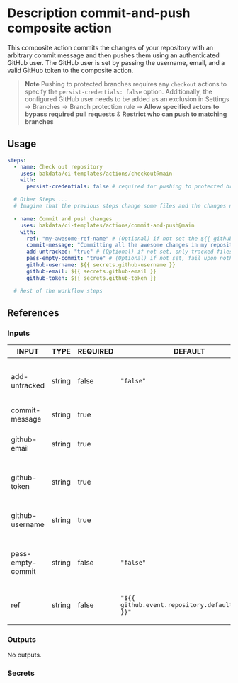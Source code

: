 # Description commit-and-push composite action

This composite action commits the changes of your repository with an arbitrary commit message and then pushes them using an authenticated GitHub user. The GitHub user is set by passing the username, email, and a valid GitHub token to the composite action.

> **Note**
> Pushing to protected branches requires any `checkout` actions to specify the `persist-credentials: false` option. Additionally, the configured GitHub user needs to be added as an exclusion in Settings → Branches → Branch protection rule → **Allow specified actors to bypass required pull requests** & **Restrict who can push to matching branches**

## Usage

```yaml
steps:
  - name: Check out repository
    uses: bakdata/ci-templates/actions/checkout@main
    with:
      persist-credentials: false # required for pushing to protected branch later

  # Other Steps ...
  # Imagine that the previous steps change some files and the changes need to be committed

  - name: Commit and push changes
    uses: bakdata/ci-templates/actions/commit-and-push@main
    with:
      ref: "my-awesome-ref-name" # (Optional) if not set the ${{ github.event.repository.default_branch }} will fill the value
      commit-message: "Committing all the awesome changes in my repository!"
      add-untracked: "true" # (Optional) if not set, only tracked files will be committed
      pass-empty-commit: "true" # (Optional) if not set, fail upon nothing to commit
      github-username: ${{ secrets.github-username }}
      github-email: ${{ secrets.github-email }}
      github-token: ${{ secrets.github-token }}

  # Rest of the workflow steps
```

## References

### Inputs

<!-- AUTO-DOC-INPUT:START - Do not remove or modify this section -->

| INPUT             | TYPE   | REQUIRED | DEFAULT                                           | DESCRIPTION                                         |
| ----------------- | ------ | -------- | ------------------------------------------------- | --------------------------------------------------- |
| add-untracked     | string | false    | `"false"`                                         | Whether to add untracked files to commit.           |
| commit-message    | string | true     |                                                   | The commit message.                                 |
| github-email      | string | true     |                                                   | The GitHub email for committing the changes.        |
| github-token      | string | true     |                                                   | The GitHub token for committing the changes.        |
| github-username   | string | true     |                                                   | The GitHub username for committing the changes.     |
| pass-empty-commit | string | false    | `"false"`                                         | Whether to exit with code 0 when nothing to commit. |
| ref               | string | false    | `"${{ github.event.repository.default_branch }}"` | The ref name to commit and push the files on.       |

<!-- AUTO-DOC-INPUT:END -->

### Outputs

<!-- AUTO-DOC-OUTPUT:START - Do not remove or modify this section -->

No outputs.

<!-- AUTO-DOC-OUTPUT:END -->

### Secrets
